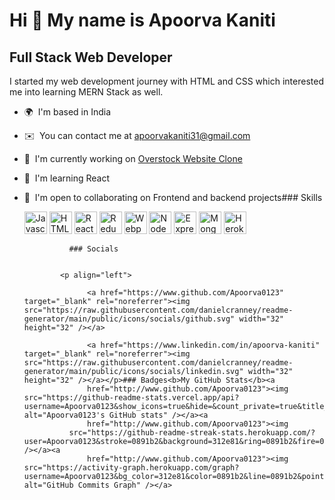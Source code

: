 Hi 👋 My name is Apoorva Kaniti
===============================

Full Stack Web Developer
------------------------

I started my web development journey with HTML and CSS which interested me into learning MERN Stack as well.

*   🌍  I'm based in India
*   ✉️  You can contact me at [apoorvakaniti31@gmail.com](mailto:apoorvakaniti31@gmail.com)
*   🚀  I'm currently working on [Overstock Website Clone](http://overstock-clone-unit-4.netlify.app/)
*   🧠  I'm learning React
*   🤝  I'm open to collaborating on Frontend and backend projects### Skills<p align="left">
                                <a href="https://developer.mozilla.org/en-US/docs/Web/JavaScript" target="_blank" rel="noreferrer"><img src="https://raw.githubusercontent.com/danielcranney/readme-generator/main/public/icons/skills/javascript-colored.svg" width="36" height="36" alt="Javascript" /></a>
                                <a href="https://developer.mozilla.org/en-US/docs/Glossary/HTML5" target="_blank" rel="noreferrer"><img src="https://raw.githubusercontent.com/danielcranney/readme-generator/main/public/icons/skills/html5-colored.svg" width="36" height="36" alt="HTML5" /></a>
                                <a href="https://reactjs.org/" target="_blank" rel="noreferrer"><img src="https://raw.githubusercontent.com/danielcranney/readme-generator/main/public/icons/skills/react-colored.svg" width="36" height="36" alt="React" /></a>
                                <a href="https://redux.js.org/" target="_blank" rel="noreferrer"><img src="https://raw.githubusercontent.com/danielcranney/readme-generator/main/public/icons/skills/redux-colored.svg" width="36" height="36" alt="Redux" /></a>
                                <a href="https://webpack.js.org/" target="_blank" rel="noreferrer"><img src="https://raw.githubusercontent.com/danielcranney/readme-generator/main/public/icons/skills/webpack-colored.svg" width="36" height="36" alt="Webpack" /></a>
                                <a href="https://nodejs.org/en/" target="_blank" rel="noreferrer"><img src="https://raw.githubusercontent.com/danielcranney/readme-generator/main/public/icons/skills/nodejs-colored.svg" width="36" height="36" alt="NodeJS" /></a>
                                <a href="https://expressjs.com/" target="_blank" rel="noreferrer"><img src="https://raw.githubusercontent.com/danielcranney/readme-generator/main/public/icons/skills/express-colored.svg" width="36" height="36" alt="Express" /></a>
                                <a href="https://www.mongodb.com/" target="_blank" rel="noreferrer"><img src="https://raw.githubusercontent.com/danielcranney/readme-generator/main/public/icons/skills/mongodb-colored.svg" width="36" height="36" alt="MongoDB" /></a>
                                <a href="https://www.heroku.com/" target="_blank" rel="noreferrer"><img src="https://raw.githubusercontent.com/danielcranney/readme-generator/main/public/icons/skills/heroku-colored.svg" width="36" height="36" alt="Heroku" /></a>
                    </p>
                    
                  ### Socials
                  
                  
                <p align="left">
                          
                      <a href="https://www.github.com/Apoorva0123" target="_blank" rel="noreferrer"><img src="https://raw.githubusercontent.com/danielcranney/readme-generator/main/public/icons/socials/github.svg" width="32" height="32" /></a>
                          
                      <a href="https://www.linkedin.com/in/apoorva-kaniti" target="_blank" rel="noreferrer"><img src="https://raw.githubusercontent.com/danielcranney/readme-generator/main/public/icons/socials/linkedin.svg" width="32" height="32" /></a></p>### Badges<b>My GitHub Stats</b><a
                      href="http://www.github.com/Apoorva0123"><img src="https://github-readme-stats.vercel.app/api?username=Apoorva0123&show_icons=true&hide=&count_private=true&title_color=0891b2&text_color=0891b2&icon_color=0891b2&bg_color=312e81&hide_border=true&show_icons=true" alt="Apoorva0123's GitHub stats" /></a><a
                      href="http://www.github.com/Apoorva0123"><img
                  src="https://github-readme-streak-stats.herokuapp.com/?user=Apoorva0123&stroke=0891b2&background=312e81&ring=0891b2&fire=0891b2&currStreakNum=0891b2&currStreakLabel=0891b2&sideNums=0891b2&sideLabels=0891b2&dates=0891b2&hide_border=true" /></a><a
                      href="http://www.github.com/Apoorva0123"><img src="https://activity-graph.herokuapp.com/graph?username=Apoorva0123&bg_color=312e81&color=0891b2&line=0891b2&point=0891b2&area_color=312e81&area=true&hide_border=true&custom_title=GitHub%20Commits%20Graph" alt="GitHub Commits Graph" /></a>
